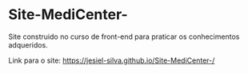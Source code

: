 # Site-MediCenter-
Site construido no curso de front-end para praticar os conhecimentos adqueridos. 

Link para o site:  https://jesiel-silva.github.io/Site-MediCenter-/

